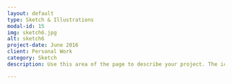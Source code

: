 ```yaml
---
layout: default
type: Sketch & Illustrations
modal-id: 15
img: sketch6.jpg
alt: sketch6
project-date: June 2016
client: Personal Work
category: Sketch
description: Use this area of the page to describe your project. The icon above is part of a free icon set by <a href="https://sellfy.com/p/8Q9P/jV3VZ/">Flat Icons</a>. On their website, you can download their free set with 16 icons, or you can purchase the entire set with 146 icons for only $12!

---
```

